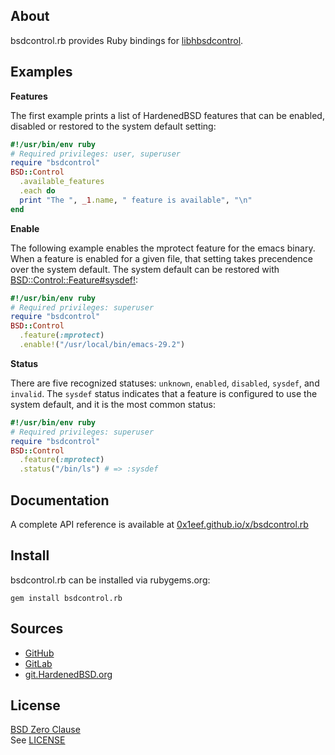 ## About

bsdcontrol.rb provides Ruby bindings for
[libhbsdcontrol](https://git.hardenedbsd.org/hardenedbsd/HardenedBSD/-/tree/hardened/current/master/lib/libhbsdcontrol/).

## Examples

__Features__

The first example prints a list of HardenedBSD features that
can be enabled, disabled or restored to the system default
setting:

``` ruby
#!/usr/bin/env ruby
# Required privileges: user, superuser
require "bsdcontrol"
BSD::Control
  .available_features
  .each do
  print "The ", _1.name, " feature is available", "\n"
end
```

__Enable__

The following example enables the mprotect feature for the emacs binary. When
a feature is enabled for a given file, that setting takes precendence
over the system default. The system default can be restored with
[BSD::Control::Feature#sysdef!](http://0x1eef.github.io/x/bsdcontrol.rb/BSD/Control/Feature.html#sysdef!-instance_method):

``` ruby
#!/usr/bin/env ruby
# Required privileges: superuser
require "bsdcontrol"
BSD::Control
  .feature(:mprotect)
  .enable!("/usr/local/bin/emacs-29.2")
```

__Status__

There are five recognized statuses: `unknown`, `enabled`, `disabled`,
`sysdef`, and `invalid`. The `sysdef` status indicates that a feature
is configured to use the system default, and it is the most common
status:

``` ruby
#!/usr/bin/env ruby
# Required privileges: superuser
require "bsdcontrol"
BSD::Control
  .feature(:mprotect)
  .status("/bin/ls") # => :sysdef
```

## Documentation

A complete API reference is available at
[0x1eef.github.io/x/bsdcontrol.rb](https://0x1eef.github.io/x/bsdcontrol.rb)

## Install

bsdcontrol.rb can be installed via rubygems.org:

    gem install bsdcontrol.rb

## Sources

* [GitHub](https://github.com/0x1eef/bsdcontrol.rb)
* [GitLab](https://gitlab.com/0x1eef/bsdcontrol.rb)
* [git.HardenedBSD.org](https://git.HardenedBSD.org/0x1eef/bsdcontrol.rb)

## License

[BSD Zero Clause](https://choosealicense.com/licenses/0bsd/)
<br>
See [LICENSE](./LICENSE)

